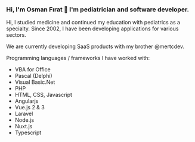 ### Hi, I'm Osman Fırat 👋 I'm pediatrician and software developer.
Hi, I studied medicine and continued my education with pediatrics as a specialty. Since 2002, I have been developing applications for various sectors.

We are currently developing SaaS products with my brother @mertcdev.

Programming languages / frameworks I have worked with:

- VBA for Office
- Pascal (Delphi)
- Visual Basic.Net
- PHP
- HTML, CSS, Javascript
- Angularjs
- Vue.js 2 & 3
- Laravel
- Node.js
- Nuxt.js
- Typescript
